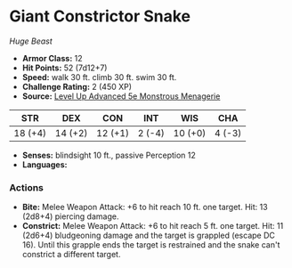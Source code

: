 # Giant Constrictor Snake

*Huge* *Beast*

- **Armor Class:** 12
- **Hit Points:** 52 (7d12+7)
- **Speed:** walk 30 ft. climb 30 ft. swim 30 ft.
- **Challenge Rating:** 2 (450 XP)
- **Source:** [Level Up Advanced 5e Monstrous Menagerie](https://www.levelup5e.com)

| STR | DEX | CON | INT | WIS | CHA |
| --- | --- | --- | --- | --- | --- |
| 18 (+4) | 14 (+2) | 12 (+1) | 2 (-4) | 10 (+0) | 4 (-3) |

- **Senses:** blindsight 10 ft., passive Perception 12
- **Languages:** 
### Actions
- **Bite:** Melee Weapon Attack: +6 to hit  reach 10 ft.  one target. Hit: 13 (2d8+4) piercing damage.
- **Constrict:** Melee Weapon Attack: +6 to hit  reach 5 ft.  one target. Hit: 11 (2d6+4) bludgeoning damage and the target is grappled (escape DC 16). Until this grapple ends  the target is restrained and the snake can't constrict a different target.
